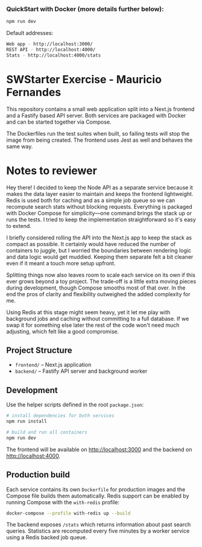 ### QuickStart with Docker (more details further below):

```bash
npm run dev
```

Default addresses:
```bash
Web app - http://localhost:3000/
REST API - http://localhost:4000/
Stats - http://localhost:4000/stats
```

# SWStarter Exercise - Mauricio Fernandes

This repository contains a small web application split into a Next.js
frontend and a Fastify based API server. Both services are packaged with
Docker and can be started together via Compose.

The Dockerfiles run the test suites when built, so failing tests will stop the
image from being created. The frontend uses Jest as well and behaves the same
way.

# Notes to reviewer

Hey there! I decided to keep the Node API as a separate service because it makes
the data layer easier to maintain and keeps the frontend lightweight. Redis is
used both for caching and as a simple job queue so we can recompute search stats
without blocking requests. Everything is packaged with Docker Compose for
simplicity—one command brings the stack up or runs the tests. I tried to keep
the implementation straightforward so it's easy to extend.

I briefly considered rolling the API into the Next.js app to keep the stack as
compact as possible. It certainly would have reduced the number of containers
to juggle, but I worried the boundaries between rendering logic and data logic
would get muddied. Keeping them separate felt a bit cleaner even if it meant a
touch more setup upfront.

Splitting things now also leaves room to scale each service on its own if this
ever grows beyond a toy project. The trade‑off is a little extra moving pieces
during development, though Compose smooths most of that over. In the end the
pros of clarity and flexibility outweighed the added complexity for me.

Using Redis at this stage might seem heavy, yet it let me play with background
jobs and caching without committing to a full database. If we swap it for
something else later the rest of the code won't need much adjusting, which felt
like a good compromise.

## Project Structure

- `frontend/` – Next.js application
- `backend/` – Fastify API server and background worker

## Development

Use the helper scripts defined in the root `package.json`:

```bash
# install dependencies for both services
npm run install

# build and run all containers
npm run dev
```

The frontend will be available on [http://localhost:3000](http://localhost:3000)
and the backend on [http://localhost:4000](http://localhost:4000).

## Production build

Each service contains its own `Dockerfile` for production images and the
Compose file builds them automatically. Redis support can be enabled by running
Compose with the `with-redis` profile:

```bash
docker-compose --profile with-redis up --build
```


The backend exposes `/stats` which returns information about past search
queries. Statistics are recomputed every five minutes by a worker service using
a Redis backed job queue.

